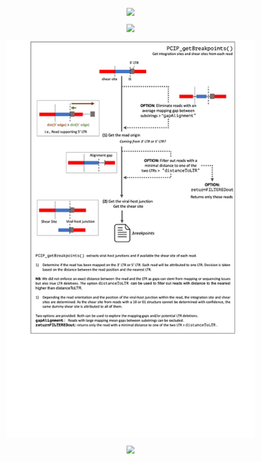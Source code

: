 <p align="center">
  <img src="https://github.com/GIGA-AnimalGenomics-BLV/Public/PCIP/WORKFLOW/WORKFLOW.jepg">
</p>

<p align="center">
  <img src="https://github.com/GIGA-AnimalGenomics-BLV/Public/PCIP/WORKFLOW/FILTER.jepg">
</p>

<p align="center">
  <img src="https://github.com/GIGA-AnimalGenomics-BLV/Public/blob/master/PCIP/WORKFLOW/BREAKPOINTS.jpeg">
</p>

<p align="center">
  <img src="https://github.com/GIGA-AnimalGenomics-BLV/Public/PCIP/WORKFLOW/SUMMARISE.jepg">
</p>
